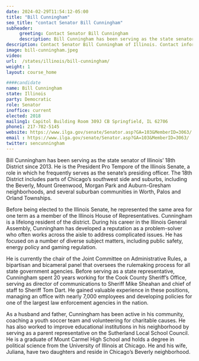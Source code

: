 ```yaml
---
date: 2024-02-29T11:54:12-05:00
title: "Bill Cunningham"
seo_title: "contact Senator Bill Cunningham"
subheader:
     greeting: Contact Senator Bill Cunningham
     description: Bill Cunningham has been serving as the state senator of Illinois’ 18th District since 2013. He is the President Pro Tempore of the Illinois Senate, a role in which he frequently serves as the senate’s presiding officer.
description: Contact Senator Bill Cunningham of Illinois. Contact information for Bill Cunningham includes email address, phone number, and mailing address.
image: bill-cunningham.jpeg
video:
url:  /states/illinois/bill-cunningham/
weight: 1
layout: course_home

####candidate
name: Bill Cunningham
state: Illinois
party: Democratic
role: Senator
inoffice: current
elected: 2018
mailing1: Capitol Building Room 309J CB Springfield, IL 62706
phone1: 217-782-5145
website: https://www.ilga.gov/senate/Senator.asp?GA=103&MemberID=3063/
email : https://www.ilga.gov/senate/Senator.asp?GA=103&MemberID=3063/
twitter: sencunningham
---
```


Bill Cunningham has been serving as the state senator of Illinois’ 18th District since 2013. He is the President Pro Tempore of the Illinois Senate, a role in which he frequently serves as the senate’s presiding officer. The 18th District includes parts of Chicago’s southwest side and suburbs, including the Beverly, Mount Greenwood, Morgan Park and Auburn-Gresham neighborhoods, and several suburban communities in Worth, Palos and Orland Townships.

Before being elected to the Illinois Senate, he represented the same area for one term as a member of the Illinois House of Representatives. Cunningham is a lifelong resident of the district. During his career in the Illinois General Assembly, Cunningham has developed a reputation as a problem-solver who often works across the aisle to address complicated issues. He has focused on a number of diverse subject matters, including public safety, energy policy and gaming regulation.

He is currently the chair of the Joint Committee on Administrative Rules, a bipartisan and bicameral panel that oversees the rulemaking process for all state government agencies. Before serving as a state representative, Cunningham spent 20 years working for the Cook County Sheriff’s Office, serving as director of communications to Sheriff Mike Sheahan and chief of staff to Sheriff Tom Dart. He gained valuable experience in these positions, managing an office with nearly 7,000 employees and developing policies for one of the largest law enforcement agencies in the nation.

As a husband and father, Cunningham has been active in his community, coaching a youth soccer team and volunteering for charitable causes. He has also worked to improve educational institutions in his neighborhood by serving as a parent representative on the Sutherland Local School Council. He is a graduate of Mount Carmel High School and holds a degree in political science from the University of Illinois at Chicago. He and his wife, Juliana, have two daughters and reside in Chicago’s Beverly neighborhood.

